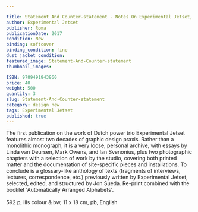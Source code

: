 ```yaml
---

title: Statement And Counter-statement - Notes On Experimental Jetset, New Ed. With Automatically Arranged Alphabets Zine
author: Experimental Jetset
publisher: Roma
publicationDate: 2017
condition: New
binding: softcover
binding_condition: fine
dust_jacket_condition:
featured_image: Statement-And-Counter-statement
thumbnail_images:

ISBN: 9789491843860
price: 40
weight: 500
quantity: 3
slug: Statement-And-Counter-statement
category: design new
tags: Experimental Jetset
published: true
---
```



The first publication on the work of Dutch power trio Experimental Jetset features almost two decades of graphic design praxis. Rather than a monolithic monograph, it is a very loose, personal archive, with essays by Linda van Deursen, Mark Owens, and Ian Svenonius, plus two photographic chapters with a selection of work by the studio, covering both printed matter and the documentation of site-specific pieces and installations. To conclude is a glossary-like anthology of texts (fragments of interviews, lectures, correspondence, etc.) previously written by Experimental Jetset, selected, edited, and structured by Jon Sueda. Re-print combined with the booklet 'Automatically Arranged Alphabets'.
<br>
<br>
592 p, ills colour & bw, 11 x 18 cm, pb, English
